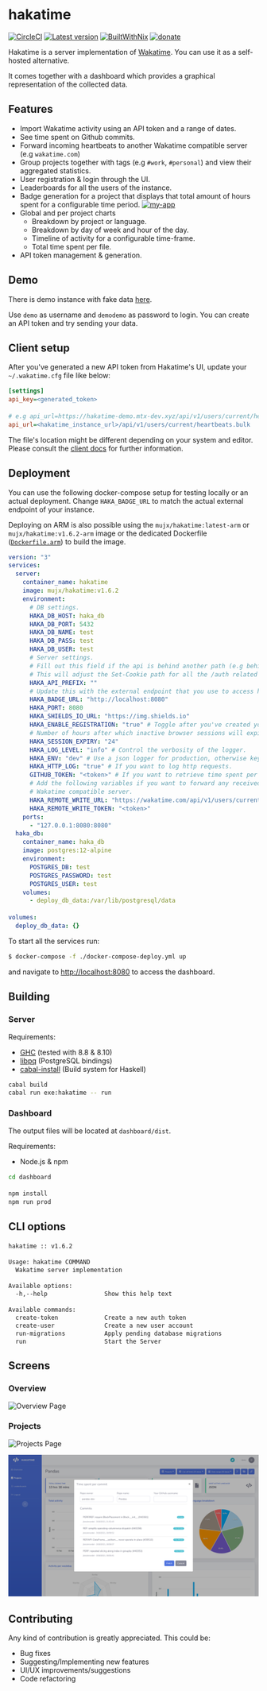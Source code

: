 # hakatime

[![CircleCI](https://circleci.com/gh/mujx/hakatime.svg?style=svg)](https://circleci.com/gh/mujx/hakatime)
[![Latest version](https://img.shields.io/github/v/release/mujx/hakatime)](https://github.com/mujx/hakatime/releases)
[![BuiltWithNix](https://img.shields.io/badge/Built_With-Nix-5277C3.svg?logo=nixos&labelColor=73C3D5)](https://nixos.org/)
[![donate](https://img.shields.io/badge/donate-PayPal-green.svg)](https://paypal.me/sideriskonstantin)

Hakatime is a server implementation of [Wakatime](https://wakatime.com/). You can use it as a self-hosted alternative.

It comes together with a dashboard which provides a graphical representation of the collected data.

## Features

- Import Wakatime activity using an API token and a range of dates.
- See time spent on Github commits.
- Forward incoming heartbeats to another Wakatime compatible server (e.g `wakatime.com`)
- Group projects together with tags (e.g `#work`, `#personal`) and view their aggregated statistics.
- User registration & login through the UI.
- Leaderboards for all the users of the instance.
- Badge generation for a project that displays that total amount of hours spent for a configurable
  time period. [![my-app](https://hakatime-demo.mtx-dev.xyz/badge/svg/f8c0f834-3747-4d3f-965b-6fa08c6dea94?days=14)](https://hakatime-demo.mtx-dev.xyz/badge/svg/f8c0f834-3747-4d3f-965b-6fa08c6dea94?days=7)
- Global and per project charts
  - Breakdown by project or language.
  - Breakdown by day of week and hour of the day.
  - Timeline of activity for a configurable time-frame.
  - Total time spent per file.
- API token management & generation.

## Demo

There is demo instance with fake data [here](https://hakatime-demo.mtx-dev.xyz).

Use `demo` as username and `demodemo` as password to login. You can create an API token and try sending your
data.

## Client setup

After you've generated a new API token from Hakatime's UI, update your `~/.wakatime.cfg` file like below:

```ini
[settings]
api_key=<generated_token>

# e.g api_url=https://hakatime-demo.mtx-dev.xyz/api/v1/users/current/heartbeats.bulk for the demo instance.
api_url=<hakatime_instance_url>/api/v1/users/current/heartbeats.bulk
```

The file's location might be different depending on your system and editor. Please consult the [client docs](https://wakatime.com/plugins)
for further information.

## Deployment

You can use the following docker-compose setup for testing locally or an actual
deployment. Change `HAKA_BADGE_URL` to match the actual external endpoint of your
instance.

Deploying on ARM is also possible using the `mujx/hakatime:latest-arm` or `mujx/hakatime:v1.6.2-arm` image or the dedicated
Dockerfile ([`Dockerfile.arm`](/Dockerfile.arm)) to build the image.

```yaml
version: "3"
services:
  server:
    container_name: hakatime
    image: mujx/hakatime:v1.6.2
    environment:
      # DB settings.
      HAKA_DB_HOST: haka_db
      HAKA_DB_PORT: 5432
      HAKA_DB_NAME: test
      HAKA_DB_PASS: test
      HAKA_DB_USER: test
      # Server settings.
      # Fill out this field if the api is behind another path (e.g behind a reverse proxy).
      # This will adjust the Set-Cookie path for all the /auth related API calls.
      HAKA_API_PREFIX: ""
      # Update this with the external endpoint that you use to access hakatime.
      HAKA_BADGE_URL: "http://localhost:8080"
      HAKA_PORT: 8080
      HAKA_SHIELDS_IO_URL: "https://img.shields.io"
      HAKA_ENABLE_REGISTRATION: "true" # Toggle after you've created your account.
      # Number of hours after which inactive browser sessions will expire (login required).
      HAKA_SESSION_EXPIRY: "24"
      HAKA_LOG_LEVEL: "info" # Control the verbosity of the logger.
      HAKA_ENV: "dev" # Use a json logger for production, otherwise key=value pairs.
      HAKA_HTTP_LOG: "true" # If you want to log http requests.
      GITHUB_TOKEN: "<token>" # If you want to retrieve time spent per commit. No extra scope is required.
      # Add the following variables if you want to forward any received heartbeats to another
      # Wakatime compatible server.
      HAKA_REMOTE_WRITE_URL: "https://wakatime.com/api/v1/users/current/heartbeats.bulk"
      HAKA_REMOTE_WRITE_TOKEN: "<token>"
    ports:
      - "127.0.0.1:8080:8080"
  haka_db:
    container_name: haka_db
    image: postgres:12-alpine
    environment:
      POSTGRES_DB: test
      POSTGRES_PASSWORD: test
      POSTGRES_USER: test
    volumes:
      - deploy_db_data:/var/lib/postgresql/data

volumes:
  deploy_db_data: {}
```

To start all the services run:

```bash
$ docker-compose -f ./docker-compose-deploy.yml up
```

and navigate to [http://localhost:8080](http://localhost:8080) to access the dashboard.

## Building

### Server

Requirements:

- [GHC](https://www.haskell.org/ghc/) (tested with 8.8 & 8.10)
- [libpq](https://www.postgresql.org/docs/11/libpq.html) (PostgreSQL bindings)
- [cabal-install](https://www.haskell.org/cabal/) (Build system for Haskell)

```bash
cabal build
cabal run exe:hakatime -- run
```

### Dashboard

The output files will be located at `dashboard/dist`.

Requirements:

- Node.js & npm

```bash
cd dashboard

npm install
npm run prod
```

## CLI options

```
hakatime :: v1.6.2

Usage: hakatime COMMAND
  Wakatime server implementation

Available options:
  -h,--help                Show this help text

Available commands:
  create-token             Create a new auth token
  create-user              Create a new user account
  run-migrations           Apply pending database migrations
  run                      Start the Server
```

## Screens

### Overview

![Overview Page](img/overview.png "Overview Page")

### Projects

![Projects Page](img/projects.png "Projects Page")

![Projects Page - Commits](img/commits.png "Projects Page - Commits")

## Contributing

Any kind of contribution is greatly appreciated. This could be:

- Bug fixes
- Suggesting/Implementing new features
- UI/UX improvements/suggestions
- Code refactoring
